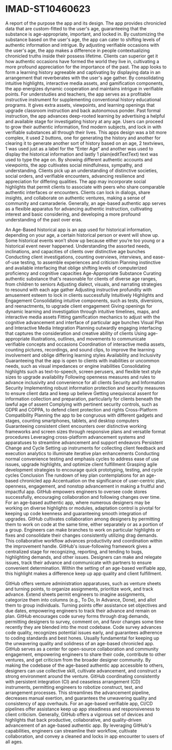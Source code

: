 # IMAD-ST10460623
A report of the purpose the app and its design.
The app provides chronicled data that are custom-fitted to the user's age, guaranteeing that the substance is age-appropriate, important, and locked in. By customizing the substance based on the user's age, the app can cater to shifting levels of authentic information and intrigue.
By adjusting verifiable occasions with the user's age, the app makes a difference in people contextualizing chronicled truths inside their possess lifetime. Clients can superior get it how authentic occasions have formed the world they live in, cultivating a more profound appreciation for the importance of the past.
The app looks to form a learning history agreeable and captivating by displaying data in an arrangement that reverberates with the user's age gather. By consolidating intuitive highlights, interactive media assets, and gamification components, the app energizes dynamic cooperation and maintains intrigue in verifiable points.
For understudies and teachers, the app serves as a profitable instructive instrument for supplementing conventional history educational programs. It gives extra assets, viewpoints, and learning openings that upgrade classroom instruction and back autonomous ponder.
Past formal instruction, the app advances deep-rooted learning by advertising a helpful and available stage for investigating history at any age. Users can proceed to grow their authentic information, find modern subjects, and lock in with verifiable substances all through their lives.
This apps design was a bit more complex, it used 2 buttons, one for generating the history and another for clearing it to generate another sort of history based on an age, 2 textviews, 1 was used just as a label for the “Enter Age” and another was used to display the historical information and lastly 1 plain(editTextText) text was used to type the age on. 
By showing different authentic accounts and viewpoints, the app cultivates social mindfulness, sympathy, and understanding. Clients pick up an understanding of distinctive societies, social orders, and verifiable encounters, advancing resilience and appreciation for differing qualities. 
The app may incorporate social highlights that permit clients to associate with peers who share comparable authentic interfaces or encounters. Clients can lock in dialogs, share insights, and collaborate on authentic ventures, making a sense of community and camaraderie.
Generally, an age-based authentic app serves as a flexible apparatus for advancing authentic instruction, cultivating interest and basic considering, and developing a more profound understanding of the past over eras. 

An Age-Based historical app is an app used for historical information, depending on your age, a certain historical person or event will show up. Some historical events won’t show up because either you’re too young or a historical event never happened.
Understanding the assorted needs, inclinations, and capacities of clients over distinctive age bunches
Conducting client investigations, counting overviews, interviews, and ease-of-use testing, to assemble experiences and criticism
Planning instinctive and available interfacing that oblige shifting levels of computerized proficiency and cognitive capacities
Age-Appropriate Substance
Curating authentic substance that's reasonable for clients of diverse age ranges, from children to seniors
Adjusting dialect, visuals, and narrating strategies to resound with each age gather
Adjusting instructive profundity with amusement esteem to lock in clients successfully
Intuitively Highlights and Engagement
Consolidating intuitive components, such as tests, diversions, and reenactments, to upgrade client engagement
Giving openings for dynamic learning and investigation through intuitive timelines, maps, and interactive media assets
Fitting gamification mechanics to adjust with the cognitive advancement and interface of particular age bunches
Visual Plan and Interactive Media Integration
Planning outwardly engaging interfacing that captures the consideration and creative ability of clients
Using age-appropriate illustrations, outlines, and movements to communicate verifiable concepts and occasions
Coordination of interactive media assets, counting pictures, recordings, and sound clips, to improve the learning involvement and oblige differing learning styles
Availability and Inclusivity
Guaranteeing that the app is open to clients with inabilities or uncommon needs, such as visual impedances or engine inabilities
Consolidating highlights such as text-to-speech, screen perusers, and flexible text style sizes to upgrade availability
Following openness measures and rules to advance inclusivity and convenience for all clients
Security and Information Security
Implementing robust information protection and security measures to ensure client data and keep up believe
Getting unequivocal assent for information collection and preparation, particularly for clients beneath the lawful age of assent
Complying with pertinent security controls, such as GDPR and COPPA, to defend client protection and rights
Cross-Platform Compatibility
Planning the app to be congruous with different gadgets and stages, counting smartphones, tablets, and desktop computers
Guaranteeing consistent client encounters over distinctive working frameworks and screen sizes through responsive plans and versatile format procedures
Leveraging cross-platform advancement systems and apparatuses to streamline advancement and support endeavors
Persistent Change and Cycle
Setting up instruments for collecting client feedback and execution analytics to illuminate iterative plan enhancements
Conducting normal convenience testing and emphasis cycles to address ease of use issues, upgrade highlights, and optimize client fulfillment
Grasping agile development strategies to encourage quick prototyping, testing, and cycle cycles
Conclusion
The rundown of key plan contemplations for an age-based chronicled app
Accentuation on the significance of user-centric plan, openness, engagement, and nonstop advancement in making a fruitful and impactful app.
GitHub empowers engineers to oversee code stores successfully, encouraging collaboration and following changes over time. For an age-based authentic app, where numerous designers may be working on diverse highlights or modules, adaptation control is pivotal for keeping up code keenness and guaranteeing smooth integration of upgrades.
GitHub cultivates collaboration among designers by permitting them to work on code at the same time, either separately or as a portion of a group. Engineers can make branches to work on particular highlights or fixes and consolidate their changes consistently utilizing drag demands. This collaborative workflow advances productivity and coordination within the improvement handle.
GitHub's issue-following framework gives a centralized stage for recognizing, reporting, and tending to bugs, highlighting demands, and other issues. Designers can make and relegate issues, track their advance and communicate with partners to ensure convenient determination. Within the setting of an age-based verifiable app, this highlight makes a difference keep up app quality and client fulfillment.

GitHub offers venture administration apparatuses, such as venture sheets and turning points, to organize assignments, prioritize work, and track advance. Extend sheets permit engineers to imagine assignments, categorize them into columns (e.g., To Do, In Advance, Done), and allot them to group individuals. Turning points offer assistance set objectives and due dates, empowering engineers to track their advance and remain on plan.
GitHub encourages code survey forms through drag demands, permitting designers to survey, comment on, and favor changes some time recently they are blended into the most codebase. Code survey advances code quality, recognizes potential issues early, and guarantees adherence to coding standards and best hones. Usually fundamental for keeping up the unwavering quality and solidness of an age-based chronicled app.
GitHub serves as a center for open-source collaboration and community engagement, empowering engineers to share their code, contribute to other ventures, and get criticism from the broader designer community. By making the codebase of the age-based authentic app accessible to others, designers can use collective skill, cultivate advancement, and construct a strong environment around the venture.
GitHub coordinating consistently with persistent integration (CI) and ceaseless arrangement (CD) instruments, permitting engineers to robotize construct, test, and arrangement processes. This streamlines the advancement pipeline, decreases manual exertion, and guarantees the unwavering quality and consistency of app overhauls. For an age-based verifiable app, CI/CD pipelines offer assistance keep up app steadiness and responsiveness to client criticism.
Generally, GitHub offers a vigorous set of devices and highlights that back productive, collaborative, and quality-driven advancement of an age-based authentic app. By leveraging GitHub's capabilities, engineers can streamline their workflow, cultivate collaboration, and convey a cleaned and locks in app encounter to users of all ages.
